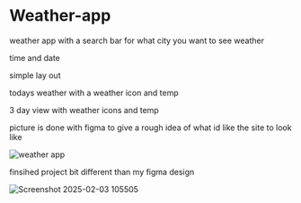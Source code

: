 # Weather-app

weather app with a search bar for what city you want to see weather

time and date

simple lay out

todays weather with a weather icon and temp

3 day view with weather icons and temp

picture is done with figma to give a rough idea of what id like the site to look like

![weather app](https://github.com/user-attachments/assets/6093e526-ff89-44e9-8351-55626ade90c5)

finsihed project bit different than my figma design

![Screenshot 2025-02-03 105505](https://github.com/user-attachments/assets/d5a3ce17-5efe-436f-b428-45755846165a)
